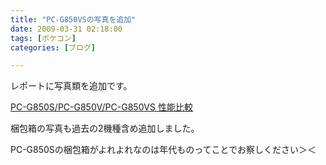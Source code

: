 ```yaml
---
title: "PC-G850VSの写真を追加"
date: 2009-03-31 02:18:00
tags: [ポケコン]
categories: [ブログ]

---
```


レポートに写真類を追加です。

[PC-G850S/PC-G850V/PC-G850VS 性能比較][1]

 [1]: /blog/2009/03/29/pokecom-pcg850vs.html "PC-G850S/PC-G850V/PC-G850VS 性能比較"

梱包箱の写真も過去の2機種含め追加しました。

PC-G850Sの梱包箱がよれよれなのは年代ものってことでお察しください＞＜
